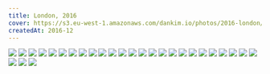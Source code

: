 ```yaml
---
title: London, 2016
cover: https://s3.eu-west-1.amazonaws.com/dankim.io/photos/2016-london/cover.jpg
createdAt: 2016-12
---
```


<img src="https://s3.eu-west-1.amazonaws.com/dankim.io/photos/2016-london/0001.jpg" class="lazyload">
<img src="https://s3.eu-west-1.amazonaws.com/dankim.io/photos/2016-london/0002.jpg" class="lazyload">
<img src="https://s3.eu-west-1.amazonaws.com/dankim.io/photos/2016-london/0003.jpg" class="lazyload">
<img src="https://s3.eu-west-1.amazonaws.com/dankim.io/photos/2016-london/0004.jpg" class="lazyload">
<img src="https://s3.eu-west-1.amazonaws.com/dankim.io/photos/2016-london/0005.jpg" class="lazyload">
<img src="https://s3.eu-west-1.amazonaws.com/dankim.io/photos/2016-london/0006.jpg" class="lazyload">
<img src="https://s3.eu-west-1.amazonaws.com/dankim.io/photos/2016-london/0007.jpg" class="lazyload">
<img src="https://s3.eu-west-1.amazonaws.com/dankim.io/photos/2016-london/0008.jpg" class="lazyload">
<img src="https://s3.eu-west-1.amazonaws.com/dankim.io/photos/2016-london/0009.jpg" class="lazyload">
<img src="https://s3.eu-west-1.amazonaws.com/dankim.io/photos/2016-london/0010.jpg" class="lazyload">
<img src="https://s3.eu-west-1.amazonaws.com/dankim.io/photos/2016-london/0011.jpg" class="lazyload">
<img src="https://s3.eu-west-1.amazonaws.com/dankim.io/photos/2016-london/0012.jpg" class="lazyload">
<img src="https://s3.eu-west-1.amazonaws.com/dankim.io/photos/2016-london/0013.jpg" class="lazyload">
<img src="https://s3.eu-west-1.amazonaws.com/dankim.io/photos/2016-london/0014.jpg" class="lazyload">
<img src="https://s3.eu-west-1.amazonaws.com/dankim.io/photos/2016-london/0015.jpg" class="lazyload">
<img src="https://s3.eu-west-1.amazonaws.com/dankim.io/photos/2016-london/0016.jpg" class="lazyload">
<img src="https://s3.eu-west-1.amazonaws.com/dankim.io/photos/2016-london/0017.jpg" class="lazyload">
<img src="https://s3.eu-west-1.amazonaws.com/dankim.io/photos/2016-london/0018.jpg" class="lazyload">
<img src="https://s3.eu-west-1.amazonaws.com/dankim.io/photos/2016-london/0019.jpg" class="lazyload">
<img src="https://s3.eu-west-1.amazonaws.com/dankim.io/photos/2016-london/0020.jpg" class="lazyload">
<img src="https://s3.eu-west-1.amazonaws.com/dankim.io/photos/2016-london/0021.jpg" class="lazyload">
<img src="https://s3.eu-west-1.amazonaws.com/dankim.io/photos/2016-london/0022.jpg" class="lazyload">
<img src="https://s3.eu-west-1.amazonaws.com/dankim.io/photos/2016-london/0023.jpg" class="lazyload">
<img src="https://s3.eu-west-1.amazonaws.com/dankim.io/photos/2016-london/0024.jpg" class="lazyload">
<img src="https://s3.eu-west-1.amazonaws.com/dankim.io/photos/2016-london/0025.jpg" class="lazyload">
<img src="https://s3.eu-west-1.amazonaws.com/dankim.io/photos/2016-london/0026.jpg" class="lazyload">
<img src="https://s3.eu-west-1.amazonaws.com/dankim.io/photos/2016-london/0027.jpg" class="lazyload">
<img src="https://s3.eu-west-1.amazonaws.com/dankim.io/photos/2016-london/0028.jpg" class="lazyload">
